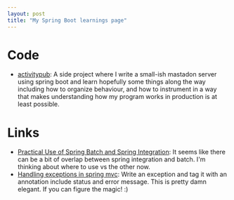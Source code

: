 ```yaml
---
layout: post
title: "My Spring Boot learnings page"
---
```


# Code

* [activitypub](https://github.com/cleskowsky/activitypub): A side project where I write a small-ish mastadon server using spring boot and learn hopefully some things along the way including how to organize behaviour, and how to instrument in a way that makes understanding how my program works in production is at least possible.

# Links

* [Practical Use of Spring Batch and Spring Integration](https://spring.io/blog/2010/02/15/practical-use-of-spring-batch-and-spring-integration): It seems like there can be a bit of overlap between spring integration and batch. I'm thinking about where to use vs the other now.
* [Handling exceptions in spring mvc](https://spring.io/blog/2013/11/01/exception-handling-in-spring-mvc): Write an exception and tag it with an annotation include status and error message. This is pretty damn elegant. If you can figure the magic! :)
